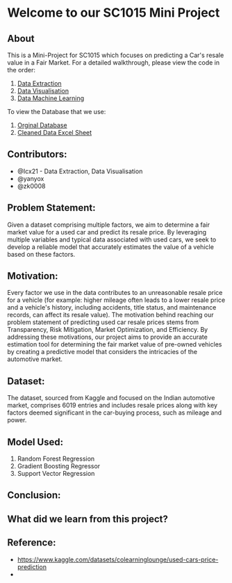 # Welcome to our SC1015 Mini Project

## About
This is a Mini-Project for SC1015 which focuses on predicting a Car's resale value in a Fair Market. For a detailed walkthrough, please view the code in the order: 
1. [Data Extraction](https://github.com/Icx21/SC1015/blob/main/data_extraction.ipynb)
2. [Data Visualisation](https://github.com/Icx21/SC1015/blob/main/data_visualization.ipynb)
3. [Data Machine Learning](https://github.com/Icx21/SC1015/blob/main/data_machinelearning.ipynb)

To view the Database that we use:
1. [Orginal Database](https://github.com/Icx21/SC1015/tree/main/Cars)
2. [Cleaned Data Excel Sheet](https://github.com/Icx21/SC1015/blob/main/cleaned_data.csv)


## Contributors:
- @Icx21 - Data Extraction, Data Visualisation
- @yanyox
- @zk0008

## Problem Statement:
Given a dataset comprising multiple factors, we aim to determine a fair market value for a used car and predict its resale price. By leveraging multiple variables and typical data associated with used cars, we seek to develop a reliable model that accurately estimates the value of a vehicle based on these factors.

## Motivation:
Every factor we use in the data contributes to an unreasonable resale price for a vehicle (for example: higher mileage often leads to a lower resale price and a vehicle's history, including accidents, title status, and maintenance records, can affect its resale value).
The motivation behind reaching our problem statement of predicting used car resale prices stems from Transparency, Risk Mitigation, Market Optimization, and Efficiency.
By addressing these motivations, our project aims to provide an accurate estimation tool for determining the fair market value of pre-owned vehicles by creating a predictive model that considers the intricacies of the automotive market. 

## Dataset:
The dataset, sourced from Kaggle and focused on the Indian automotive market, comprises 6019 entries and includes resale prices along with key factors deemed significant in the car-buying process, such as mileage and power.

## Model Used: 
1. Random Forest Regression
2. Gradient Boosting Regressor
3. Support Vector Regression
   
## Conclusion: 

## What did we learn from this project? 

## Reference: 
- <https://www.kaggle.com/datasets/colearninglounge/used-cars-price-prediction>
- 
